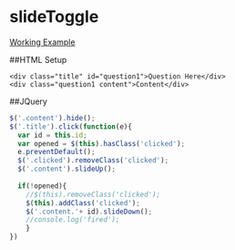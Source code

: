 # slideToggle

[Working Example](https://jsfiddle.net/tLjm97od/)

##HTML Setup
```
<div class="title" id="question1">Question Here</div>
<div class="question1 content">Content</div>
```

##JQuery

```javascript
$('.content').hide();
$('.title').click(function(e){
  var id = this.id;
  var opened = $(this).hasClass('clicked');
  e.preventDefault();
  $('.clicked').removeClass('clicked');
  $('.content').slideUp();
               
  if(!opened){
    //$(this).removeClass('clicked');
    $(this).addClass('clicked');
    $('.content.'+ id).slideDown();
    //console.log('fired');
	}  
})
``` 